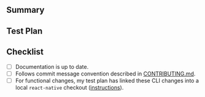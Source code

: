 <!-- Thank you for sending the PR! We appreciate you spending the time to work on these changes. Please provide enough information so that others can review your pull request. -->

## Summary

<!-- Help us understand your motivation by explaining why you decided to make this change: -->

## Test Plan

<!-- Write your test plan here (**REQUIRED**). If you changed any code, please provide us with clear instructions on how you verified your changes work. Bonus points for screenshots and videos! Increase test coverage whenever possible. -->

## Checklist

- [ ] Documentation is up to date.
- [ ] Follows commit message convention described in [CONTRIBUTING.md](https://github.com/react-native-community/cli/blob/main/CONTRIBUTING.md#commit-message-convention).
- [ ] For functional changes, my test plan has linked these CLI changes into a local `react-native` checkout ([instructions](https://github.com/react-native-community/cli/blob/main/CONTRIBUTING.md#testing-your-changes)).
